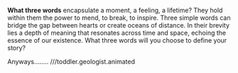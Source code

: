 
**What three words** encapsulate a moment, a feeling, a lifetime? They hold within them the power to mend, to break, to inspire. Three simple words can bridge the gap between hearts or create oceans of distance. In their brevity lies a depth of meaning that resonates across time and space, echoing the essence of our existence. What three words will you choose to define your story?

Anyways........ ///toddler.geologist.animated
